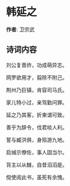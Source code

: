 # 韩延之

**作者**: 卫宗武

## 诗词内容

刘公复晋祚，功成萌异志。

网罗欲用才，翦除不附己。

荆州乃巨镇，肯容司马氏。

家儿特小过，亲驾勤问罪。

延之乃其客，折柬谓可致。

善乎为辞令，伐君啖人利。

誓与臧洪俱，身殒游九地。

启缄示僚佐，事人固当尔。

背主以从雠，自昔滔滔是。

傥使阅此书，虽死有余愧。

